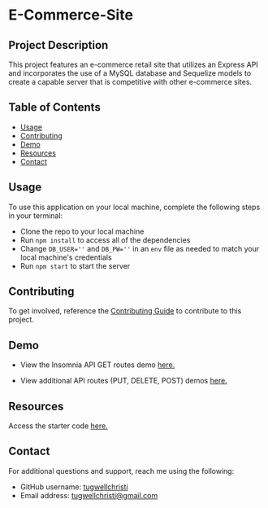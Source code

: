 # E-Commerce-Site

## Project Description
This project features an e-commerce retail site that utilizes an Express API and incorporates the use of a MySQL database and Sequelize models to create a capable server that is competitive with other e-commerce sites.

## Table of Contents
- [Usage](#usage)
- [Contributing](#contributing)
- [Demo](#demo)
- [Resources](#resources)
- [Contact](#contact)

## Usage
To use this application on your local machine, complete the following steps in your terminal:
- Clone the repo to your local machine
- Run `npm install` to access all of the dependencies
- Change `DB_USER=''` and `DB_PW=''` in an `env` file as needed to match your local machine's credentials
- Run `npm start` to start the server

## Contributing
To get involved, reference the [Contributing Guide](https://docs.github.com/en/get-started/quickstart/contributing-to-projects) to contribute to this project. 

## Demo
- View the Insomnia API GET routes demo [here.](https://drive.google.com/file/d/1oinkOud8DSuoE4hbwLZHZR_T-JsDmC4v/view?usp=sharing)

- View additional API routes (PUT, DELETE, POST) demos [here.](https://github-production-user-asset-6210df.s3.amazonaws.com/90078824/294617841-6fb24b23-1cb8-4803-bcba-ca7968d4cc6e.webm?X-Amz-Algorithm=AWS4-HMAC-SHA256&X-Amz-Credential=AKIAVCODYLSA53PQK4ZA%2F20240108%2Fus-east-1%2Fs3%2Faws4_request&X-Amz-Date=20240108T034925Z&X-Amz-Expires=300&X-Amz-Signature=dfcb83d0294c066d21e95ab6cb5d4a1fe4ce1c2c6de32783e6501271879b1e09&X-Amz-SignedHeaders=host&actor_id=90078824&key_id=0&repo_id=737419306)


## Resources
Access the starter code [here.](https://github.com/coding-boot-camp/fantastic-umbrella)

## Contact
For additional questions and support, reach me using the following:
- GitHub username: [tugwellchristi](https://github.com/tugwellchristi)
- Email address: tugwellchristi@gmail.com

